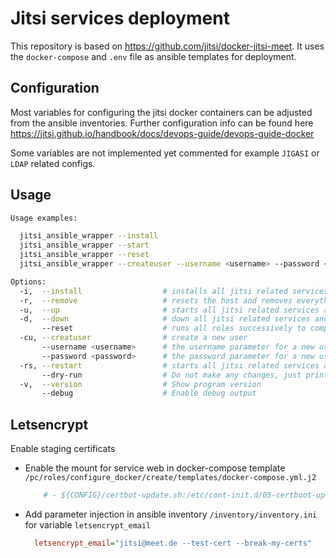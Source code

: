 # Jitsi services deployment

This repository is based on https://github.com/jitsi/docker-jitsi-meet. It uses the `docker-compose` and `.env` file as ansible templates for deployment.

## Configuration

Most variables for configuring the jitsi docker containers can be adjusted from the ansible inventories.
Further configuration info can be found here https://jitsi.github.io/handbook/docs/devops-guide/devops-guide-docker

Some variables are not implemented yet commented for example `JIGASI` or `LDAP` related configs.

## Usage

```bash
Usage examples:

  jitsi_ansible_wrapper --install
  jitsi_ansible_wrapper --start
  jitsi_ansible_wrapper --reset
  jitsi_ansible_wrapper --createuser --username <username> --password <password>

Options:
  -i,  --install                  # installs all jitsi related services and docker containers
  -r,  --remove                   # resets the host and removes everything jitsi related !!! removes users for internal auth !!!
  -u,  --up                       # starts all jitsi related services and docker containers
  -d,  --down                     # down all jitsi related services and docker containers
       --reset                    # runs all roles successively to completly reinstall and startup the jitsi services !!! removes users for internal auth !!!
  -cu, --creatuser                # create a new user
       --username <username>      # the username parameter for a new user
       --password <password>      # the password parameter for a new user
  -rs, --restart                  # starts all jitsi related services and docker containers
       --dry-run                  # Do not make any changes, just print ansible commands
  -v,  --version                  # Show program version
       --debug                    # Enable debug output
```

## Letsencrypt

Enable staging certificats

- Enable the mount for service web in docker-compose template `/pc/roles/configure_docker/create/templates/docker-compose.yml.j2`
  ```yaml
      # - ${CONFIG}/certbot-update.sh:/etc/cont-init.d/05-certboot-update
  ```
- Add parameter injection in ansible inventory `/inventory/inventory.ini` for variable `letsencrypt_email`
  ```ini
    letsencrypt_email="jitsi@meet.de --test-cert --break-my-certs"
  ```
